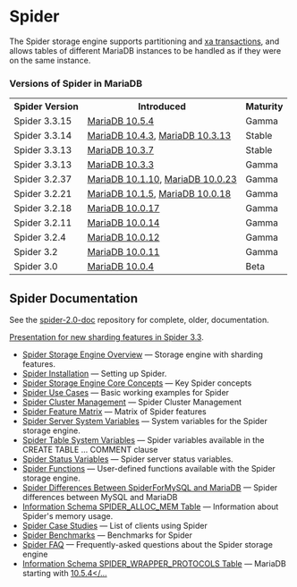 # Spider

The Spider storage engine supports partitioning and [xa transactions](/sql-statements-structure/sql-statements/transactions/xa-transactions), and allows tables of different MariaDB instances to be handled as if they were on the same instance.

### Versions of Spider in MariaDB

<table><tbody><tr><th>Spider Version</th><th>Introduced</th><th>Maturity</th></tr>
<tr><td>Spider 3.3.15</td><td><a href="/kb/en/mariadb-1054-release-notes/">MariaDB 10.5.4</a></td><td>Gamma</td></tr>
<tr><td>Spider 3.3.14</td><td><a href="/kb/en/mariadb-1043-release-notes/">MariaDB 10.4.3</a>, <a href="/kb/en/mariadb-10313-release-notes/">MariaDB 10.3.13</a></td><td>Stable</td></tr>
<tr><td>Spider 3.3.13</td><td><a href="/kb/en/mariadb-1037-release-notes/">MariaDB 10.3.7</a></td><td>Stable</td></tr>
<tr><td>Spider 3.3.13</td><td><a href="/kb/en/mariadb-1033-release-notes/">MariaDB 10.3.3</a></td><td>Gamma</td></tr>
<tr><td>Spider 3.2.37</td><td><a href="/kb/en/mariadb-10110-release-notes/">MariaDB 10.1.10</a>, <a href="/kb/en/mariadb-10023-release-notes/">MariaDB 10.0.23</a></td><td>Gamma</td></tr>
<tr><td>Spider 3.2.21</td><td><a href="/kb/en/mariadb-1015-release-notes/">MariaDB 10.1.5</a>, <a href="/kb/en/mariadb-10018-release-notes/">MariaDB 10.0.18</a></td><td>Gamma</td></tr>
<tr><td>Spider 3.2.18</td><td><a href="/kb/en/mariadb-10017-release-notes/">MariaDB 10.0.17</a></td><td>Gamma</td></tr>
<tr><td>Spider 3.2.11</td><td><a href="/kb/en/mariadb-10014-release-notes/">MariaDB 10.0.14</a></td><td>Gamma</td></tr>
<tr><td>Spider 3.2.4</td><td><a href="/kb/en/mariadb-10012-release-notes/">MariaDB 10.0.12</a></td><td>Gamma</td></tr>
<tr><td>Spider 3.2</td><td><a href="/kb/en/mariadb-10011-release-notes/">MariaDB 10.0.11</a></td><td>Gamma</td></tr>
<tr><td>Spider 3.0</td><td><a href="/kb/en/mariadb-1004-release-notes/">MariaDB 10.0.4</a></td><td>Beta</td></tr>
</tbody></table>

## Spider Documentation

See the [spider-2.0-doc](http://bazaar.launchpad.net/~kentokushiba/spiderformysql/spider-2.0-doc/files) repository for complete, older, documentation.

[Presentation for new sharding features in Spider 3.3](https://speakerdeck.com/kentoku/new-features-and-enhancements-of-spider-storage-engine-for-sharding).

- [Spider Storage Engine Overview](/columns-storage-engines-and-plugins/storage-engines/spider/spider-storage-engine-overview/) — Storage engine with sharding features.
- [Spider Installation](/columns-storage-engines-and-plugins/storage-engines/spider/spider-installation/) — Setting up Spider.
- [Spider Storage Engine Core Concepts](/columns-storage-engines-and-plugins/storage-engines/spider/spider-storage-engine-core-concepts/) — Key Spider concepts
- [Spider Use Cases](/columns-storage-engines-and-plugins/storage-engines/spider/spider-use-cases/) — Basic working examples for Spider
- [Spider Cluster Management](/columns-storage-engines-and-plugins/storage-engines/spider/spider-cluster-management/) — Spider Cluster Management
- [Spider Feature Matrix](/columns-storage-engines-and-plugins/storage-engines/spider/spider-feature-matrix/) — Matrix of Spider features
- [Spider Server System Variables](/columns-storage-engines-and-plugins/storage-engines/spider/spider-server-system-variables/) — System variables for the Spider storage engine.
- [Spider Table System Variables](/columns-storage-engines-and-plugins/storage-engines/spider/spider-table-system-variables/) — Spider variables available in the CREATE TABLE ... COMMENT clause
- [Spider Status Variables](/replication/optimization-and-tuning/system-variables/spider-status-variables/) — Spider server status variables.
- [Spider Functions](/columns-storage-engines-and-plugins/storage-engines/spider/spider-functions/) — User-defined functions available with the Spider storage engine.
- [Spider Differences Between SpiderForMySQL and MariaDB](/columns-storage-engines-and-plugins/storage-engines/spider/spider-differences-between-spiderformysql-and-mariadb/) — Spider differences between MySQL and MariaDB
- [Information Schema SPIDER_ALLOC_MEM Table](/sql-statements-structure/sql-statements/administrative-sql-statements/system-tables/information-schema/information-schema-tables/information-schema-spider_alloc_mem-table/) — Information about Spider's memory usage.
- [Spider Case Studies](/columns-storage-engines-and-plugins/storage-engines/spider/spider-case-studies/) — List of clients using Spider
- [Spider Benchmarks](/columns-storage-engines-and-plugins/storage-engines/spider/spider-benchmarks/) — Benchmarks for Spider
- [Spider FAQ](/columns-storage-engines-and-plugins/storage-engines/spider/spider-faq/) — Frequently-asked questions about the Spider storage engine
- [Information Schema SPIDER_WRAPPER_PROTOCOLS Table](/columns-storage-engines-and-plugins/storage-engines/spider/information-schema-spider_wrapper_protocols-table/) — MariaDB starting with <a href="/kb/en/mariadb-1054-release-notes/">10.5.4</...